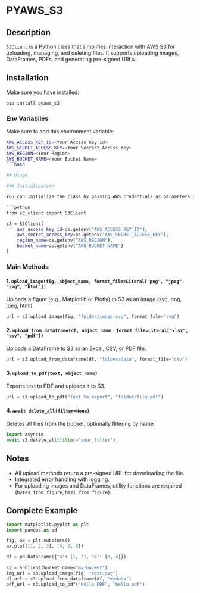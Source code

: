 # PYAWS_S3

## Description

`S3Client` is a Python class that simplifies interaction with AWS S3 for uploading, managing, and deleting files. It supports uploading images, DataFrames, PDFs, and generating pre-signed URLs.

## Installation

Make sure you have installed:

```bash
pip install pyaws_s3
```

### Env Variabiles

Make sure to add this environment variable:

```bash
AWS_ACCESS_KEY_ID=<Your Access Key Id>
AWS_SECRET_ACCESS_KEY=<Your Secrect Access Key>
AWS_REGION=<Your Region>
AWS_BUCKET_NAME=<Your Bucket Name>
```bash

## Usage

### Initialization

You can initialize the class by passing AWS credentials as parameters or via environment variables:

```python
from s3_client import S3Client

s3 = S3Client(
    aws_access_key_id=os.getenv("AWS_ACCESS_KEY_ID"),
    aws_secret_access_key=os.getenv("AWS_SECRET_ACCESS_KEY"),
    region_name=os.getenv("AWS_REGION"),
    bucket_name=os.getenv("AWS_BUCKET_NAME")
)
```

### Main Methods

#### 1. `upload_image(fig, object_name, format_file=Literal["png", "jpeg", "svg", "html"])`

Uploads a figure (e.g., Matplotlib or Plotly) to S3 as an image (svg, png, jpeg, html).

```python
url = s3.upload_image(fig, "folder/image.svg", format_file="svg")
```

#### 2. `upload_from_dataframe(df, object_name, format_file=Literal["xlsx", "csv", "pdf"])`

Uploads a DataFrame to S3 as an Excel, CSV, or PDF file.

```python
url = s3.upload_from_dataframe(df, "folder/data", format_file="csv")
```

#### 3. `upload_to_pdf(text, object_name)`

Exports text to PDF and uploads it to S3.

```python
url = s3.upload_to_pdf("Text to export", "folder/file.pdf")
```

#### 4. `await delete_all(filter=None)`

Deletes all files from the bucket, optionally filtering by name.

```python
import asyncio
await s3.delete_all(filter="your_filter")
```

## Notes

- All upload methods return a pre-signed URL for downloading the file.
- Integrated error handling with logging.
- For uploading images and DataFrames, utility functions are required (`bytes_from_figure`, `html_from_figure`).

## Complete Example

```python
import matplotlib.pyplot as plt
import pandas as pd

fig, ax = plt.subplots()
ax.plot([1, 2, 3], [4, 5, 6])

df = pd.DataFrame({"a": [1, 2], "b": [3, 4]})

s3 = S3Client(bucket_name="my-bucket")
img_url = s3.upload_image(fig, "test.svg")
df_url = s3.upload_from_dataframe(df, "mydata")
pdf_url = s3.upload_to_pdf("Hello PDF", "hello.pdf")
```
